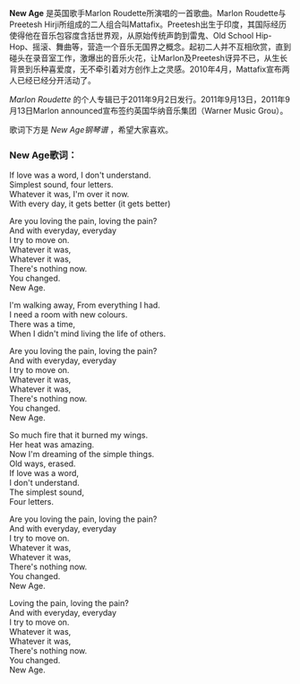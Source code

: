 

**New Age** 是英国歌手Marlon Roudette所演唱的一首歌曲。Marlon Roudette与Preetesh
Hirji所组成的二人组合叫Mattafix。Preetesh出生于印度，其国际经历使得他在音乐包容度含括世界观，从原始传统声韵到雷鬼、Old School
Hip-
Hop、摇滚、舞曲等，营造一个音乐无国界之概念。起初二人并不互相欣赏，直到碰头在录音室工作，激爆出的音乐火花，让Marlon及Preetesh讶异不已，从生长背景到乐种喜爱度，无不牵引着对方创作上之灵感。2010年4月，Mattafix宣布两人已经已经分开活动了。

_Marlon Roudette_ 的个人专辑已于2011年9月2日发行。2011年9月13日，2011年9月13日Marlon
announced宣布签约英国华纳音乐集团（Warner Music Grou）。

歌词下方是 _New Age钢琴谱_ ，希望大家喜欢。

### New Age歌词：

If love was a word, I don't understand.  
Simplest sound, four letters.  
Whatever it was, I'm over it now.  
With every day, it gets better (it gets better)

Are you loving the pain, loving the pain?  
And with everyday, everyday  
I try to move on.  
Whatever it was,  
Whatever it was,  
There's nothing now.  
You changed.  
New Age.

I'm walking away, From everything I had.  
I need a room with new colours.  
There was a time,  
When I didn't mind living the life of others.

Are you loving the pain, loving the pain?  
And with everyday, everyday  
I try to move on.  
Whatever it was,  
Whatever it was,  
There's nothing now.  
You changed.  
New Age.

So much fire that it burned my wings.  
Her heat was amazing.  
Now I'm dreaming of the simple things.  
Old ways, erased.  
If love was a word,  
I don't understand.  
The simplest sound,  
Four letters.

Are you loving the pain, loving the pain?  
And with everyday, everyday  
I try to move on.  
Whatever it was,  
Whatever it was,  
There's nothing now.  
You changed.  
New Age.

Loving the pain, loving the pain?  
And with everyday, everyday  
I try to move on.  
Whatever it was,  
Whatever it was,  
There's nothing now.  
You changed.  
New Age.

